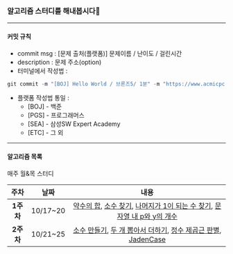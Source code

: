 ### 알고리즘 스터디를 해내봅시다👀 

---
#### 커밋 규칙 

- commit msg : [문제 출처(플랫폼)] 문제이름 / 난이도 / 걸린시간 
- description : 문제 주소(option)
- 터미널에서 작성법 : 
```js
git commit -m "[BOJ] Hello World / 브론즈5/ 1분" -m "https://www.acmicpc.net/problem/2557"
```
- 플랫폼 작성법 통일 : 
  - [BOJ] - 백준 
  - [PGS] - 프로그래머스 
  - [SEA] - 삼성SW Expert Academy
  - [ETC] - 그 외 
  
---

#### 알고리즘 목록 

<p>매주 월&목 스터디 </p>

| 주차 | 날짜 |내용 |  
|:---:|:---:|:---:| 
| __1주차__ | 10/17~20 | [약수의 합](https://school.programmers.co.kr/learn/courses/30/lessons/12928), [소수 찾기](https://school.programmers.co.kr/learn/courses/30/lessons/12921), [나머지가 1이 되는 수 찾기](https://school.programmers.co.kr/learn/courses/30/lessons/87389), [문자열 내 p와 y의 개수](https://school.programmers.co.kr/learn/courses/30/lessons/12916)| 
| __2주차__ | 10/21~25 |[소수 만들기](https://school.programmers.co.kr/learn/courses/30/lessons/12977), [두 개 뽑아서 더하기](https://school.programmers.co.kr/learn/courses/30/lessons/68644), [정수 제곱근 판별](https://school.programmers.co.kr/learn/courses/30/lessons/12934), [JadenCase](https://school.programmers.co.kr/learn/courses/30/lessons/12951)    |
